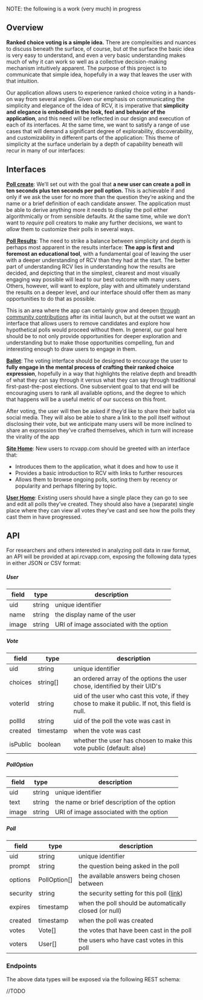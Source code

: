 NOTE: the following is a work (very much) in progress 

## Overview

**Ranked choice voting is a simple idea.** There are complexities and nuances to discuss beneath the surface, of course, 
but *at* the surface the basic idea is very easy to understand, and even a very basic understanding makes much of why it 
can work so well as a collective decision-making mechanism intuitively apparent. The purpose of this project is to 
communicate that simple idea, hopefully in a way that leaves the user with that intuition. 

Our application allows users to experience ranked choice voting in a hands-on way from several angles. Given our emphasis
on communicating the simplicity and elegance of the idea of RCV, it is imperative that **simplicity and elegance is embodied 
in the look, feel and behavior of the application**, and this need will be reflected in our design and execution of each 
of its interfaces. At the same time, we want to satisfy a range of use cases that will demand a significant degree of 
explorability, discoverability, and customizability in different parts of the application: This theme of simplicity at 
the surface underlain by a depth of capability beneath will recur in many of our interfaces: 

## Interfaces

**[Poll create](src/app/create/README.md)**: We’ll set out with the goal that **a new user can create a poll in ten seconds 
plus ten seconds per poll option.** This is achievable if and only if we ask the user for no more than the question they’re 
asking and the name or a brief definition of each candidate answer. The application must be able to derive anything more 
it needs to display the poll either algorithmically or from sensible defaults. At the same time, while we don’t want to 
*require* poll creators to make any further decisions, we want to *allow* them to customize their polls in several ways. 

**[Poll Results](src/app/results/README.md)**: The need to strike a balance between simplicity and depth is perhaps most 
apparent in the results interface: **The app is first and foremost an educational tool**, with a fundamental goal of 
leaving the user with a deeper understanding of RCV than they had at the start. The better part of understanding RCV 
lies in understanding how the results are decided, and depicting that in the simplest, clearest and most visually engaging 
way possible will lead to our best outcome with many users. Others, however, will want to explore, play with and ultimately 
understand the results on a deeper level, and our interface should offer them as many opportunities to do that as possible. 

                                                                                                                                                                                                               
This is an area where the app can certainly grow and deepen [through community contributions](/CONTRIBUTING.md) after its 
initial launch, but at the outset we want an interface that allows users to remove candidates and explore how hypothetical 
polls would proceed without them. In general, our goal here should be to not only provide opportunities for deeper 
exploration and understanding but to make those opportunities compelling, fun and interesting enough to draw users to engage in them. 
                                
                                                                                              
**[Ballot](src/app/ballot/README.md)**: The voting interface should be designed to encourage the user to **fully engage in 
the mental process of crafting their ranked choice expression**, hopefully in a way that highlights the relative depth and 
breadth of what they can say through it versus what they can say through traditional first-past-the-post elections. One 
subservient goal to that end will be encouraging users to rank all available options, and the degree to which that happens 
will be a useful metric of our success on this front. 

                                 
After voting, the user will then be asked if they’d like to share their ballot via social media. They will also be able 
to share a link to the poll itself without disclosing their vote, but we anticipate many users will be more inclined to 
share an expression they've crafted themselves, which in turn will increase the virality of the app                                                                                             
                                                            

**[Site Home](src/app/home/README.md)**: New users to rcvapp.com should be greeted with an interface that:
- Introduces them to the application, what it does and how to use it
- Provides a basic introduction to RCV with links to further resources
- Allows them to browse ongoing polls, sorting them by recency or popularity and perhaps filtering by topic. 

**[User Home](src/app/)**: Existing users should have a single place they can go to see and edit all polls they’ve created. 
They should also have a (separate) single place where they can view all votes they’ve cast and see how the polls they 
cast them in have progressed. 
                           
                           
## API 

For researchers and others interested in analyzing poll data in raw format, an API will be provided at api.rcvapp.com, 
exposing the following data types in either JSON or CSV format:

##### User 

field | type | description 
----- | ---- | -----------
uid | string | unique identifier
name | string | the display name of the user 
image | string | URI of image associated with the option

##### Vote 
field | type | description 
----- | ---- | -----------
uid | string | unique identifier
choices | string[] | an ordered array of the options the user chose, identified by their UID's
voterId | string | uid of the user who cast this vote, if they chose to make it public. If not, this field is null.   
pollId | string | uid of the poll the vote was cast in
created | timestamp | when the vote was cast 
isPublic | boolean | whether the user has chosen to make this vote public (default: alse)

##### PollOption
field | type | description 
----- | ---- | -----------
uid | string | unique identifier
text | string | the name or brief description of the option
image | string | URI of image associated with the option

##### Poll 
field | type | description
----- | ---- | -----------
uid | string | unique identifier
prompt | string | the question being asked in the poll
options | PollOption[] | the available answers being chosen between 
security | string | the security setting for this poll ([link](src/app/create/README.md#security))
expires | timestamp | when the poll should be automatically closed (or null) 
created | timestamp | when the poll was created
votes | Vote[] | the votes that have been cast in the poll 
voters | User[] | the users who have cast votes in this poll


### Endpoints 

The above data types will be exposed via the following REST schema: 
 
//TODO
